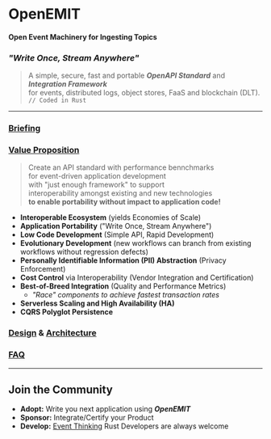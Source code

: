 # OpenEMIT
#### Open Event Machinery for Ingesting Topics

### *"Write Once, Stream Anywhere"*

> A simple, secure, fast and portable ***OpenAPI Standard*** and ***Integration Framework***<br/>
> for events, distributed logs, object stores, FaaS and blockchain (DLT).<br/>
> `// Coded in Rust`
***
### [Briefing](docs/briefing.md)

### [Value Proposition](https://hackmd.io/@cudl/rkb5JsTTo)
> Create an API standard with performance bennchmarks <br/>
> for event-driven application development<br/>
> with "just enough framework" to support<br/>
> interoperability amongst existing and new technologies<br/>
> **to enable portability without impact to application code!**

* **Interoperable Ecosystem** (yields Economies of Scale)
* **Application Portability** ("Write Once, Stream Anywhere")
* **Low Code Development** (Simple API, Rapid Development)
* **Evolutionary Development** (new workflows can branch from existing workflows without regression defects)
* **Personally Identifiable Information (PII) Abstraction** (Privacy Enforcement)
* **Cost Control** via Interoperability (Vendor Integration and Certification)
* **Best-of-Breed Integration** (Quality and Performance Metrics)
    * *"Race" components to achieve fastest transaction rates*
* **Serverless Scaling and High Availability (HA)**
* **CQRS Polyglot Persistence**

### [Design](docs/design.md) & [Architecture](https://hackmd.io/@cudl/rk1cstgRj)

### [FAQ](docs/FAQ.md)
***
## Join the Community
* **Adopt:** Write you next application using ***OpenEMIT***
* **Sponsor:** Integrate/Certify your Product 
* **Develop:** [Event Thinking](https://hackmd.io/@cudl/r1j-2-I2f) Rust Developers are always welcome
